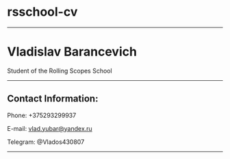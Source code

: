 # rsschool-cv

******

# Vladislav Barancevich

Student of the Rolling Scopes School

******
## Contact Information:

Phone: +375293299937

E-mail: vlad.yubar@yandex.ru

Telegram: @Vlados430807

******